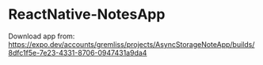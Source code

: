 # ReactNative-NotesApp
Download app from:
https://expo.dev/accounts/gremliss/projects/AsyncStorageNoteApp/builds/8dfc1f5e-7e23-4331-8706-0947431a9da4
